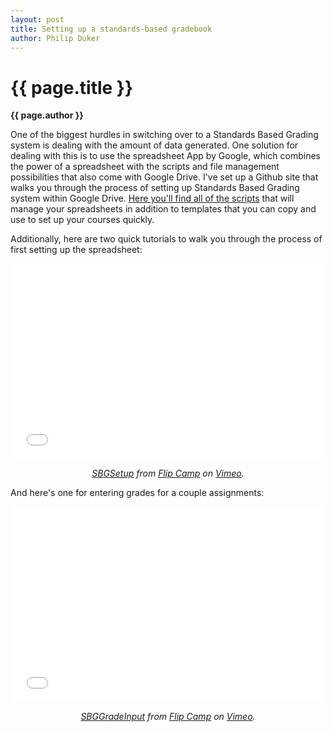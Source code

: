 ```yaml
---
layout: post
title: Setting up a standards-based gradebook
author: Philip Duker
---
```


{{ page.title }}  
================  
**{{ page.author }}**

One of the biggest hurdles in switching over to a Standards Based Grading system is dealing with the amount of data generated.  One solution for dealing with this is to use the spreadsheet App by Google, which combines the power of a spreadsheet with the scripts and file management possibilities that also come with Google Drive.  I've set up a Github site that walks you through the process of setting up Standards Based Grading system within Google Drive.  [Here you'll find all of the scripts](https://github.com/pduker/SBG-Scripts-for-GDocs) that will manage your spreadsheets in addition to templates that you can copy and use to set up your courses quickly.  

Additionally, here are two quick tutorials to walk you through the process of first setting up the spreadsheet: 


<div style="text-align: center;">
<iframe src="//player.vimeo.com/video/77757257" width="500" height="313" frameborder="0" webkitallowfullscreen="" mozallowfullscreen="" allowfullscreen=""></iframe> 

<p><i><a href="http://vimeo.com/77757257">SBGSetup</a> from <a href="http://vimeo.com/user19882083">Flip Camp</a> on <a href="https://vimeo.com">Vimeo</a>.</i></p>
</div>

And here's one for entering grades for a couple assignments:

<div style="text-align: center;">
<iframe src="//player.vimeo.com/video/77760283" width="500" height="313" frameborder="0" webkitallowfullscreen="" mozallowfullscreen="" allowfullscreen=""></iframe> 

<p><i><a href="http://vimeo.com/77760283">SBGGradeInput</a> from <a href="http://vimeo.com/user19882083">Flip Camp</a> on <a href="https://vimeo.com">Vimeo</a>.</i></p></div>
